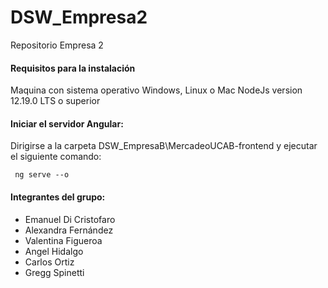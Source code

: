 # DSW_Empresa2
Repositorio Empresa 2

#### Requisitos para la instalación
Maquina con sistema operativo Windows, Linux o Mac
NodeJs version 12.19.0 LTS o superior

#### Iniciar el servidor Angular: 
Dirigirse a la carpeta DSW_EmpresaB\MercadeoUCAB-frontend y ejecutar el siguiente comando:

     ng serve --o

#### Integrantes del grupo:

- Emanuel Di Cristofaro  
- Alexandra Fernández 
- Valentina Figueroa
- Angel Hidalgo
- Carlos Ortiz
- Gregg Spinetti
